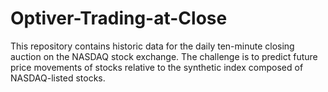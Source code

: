 # Optiver-Trading-at-Close
This repository contains historic data for the daily ten-minute closing auction on the NASDAQ stock exchange. The challenge is to predict future price movements of stocks relative to the synthetic index composed of NASDAQ-listed stocks.
